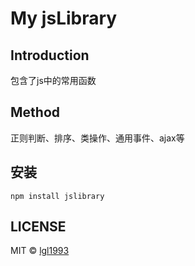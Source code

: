# My jsLibrary



## Introduction

包含了js中的常用函数

## Method

正则判断、排序、类操作、通用事件、ajax等


## 安装

```
npm install jslibrary

```
## LICENSE

MIT © [lgl1993](http://github.com/lgl1993)